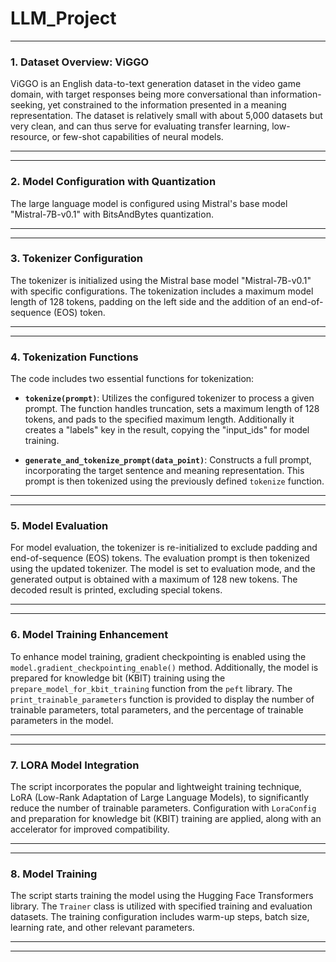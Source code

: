 # LLM_Project

---

### 1. Dataset Overview: ViGGO

ViGGO is an English data-to-text generation dataset in the video game domain, with target responses being more conversational than information-seeking, yet constrained to the information presented in a meaning representation. The dataset is relatively small with about 5,000 datasets but very clean, and can thus serve for evaluating transfer learning, low-resource, or few-shot capabilities of neural models.

---

---

### 2. Model Configuration with Quantization

The large language model is configured using Mistral's base model "Mistral-7B-v0.1" with BitsAndBytes quantization. 

---

---

### 3. Tokenizer Configuration

The tokenizer is initialized using the Mistral base model "Mistral-7B-v0.1" with specific configurations. The tokenization includes a maximum model length of 128 tokens, padding on the left side and the addition of an end-of-sequence (EOS) token. 

---

---

### 4. Tokenization Functions

The code includes two essential functions for tokenization:

- **`tokenize(prompt)`**: Utilizes the configured tokenizer to process a given prompt. The function handles truncation, sets a maximum length of 128 tokens, and pads to the specified maximum length. Additionally it creates a "labels" key in the result, copying the "input_ids" for model training.

- **`generate_and_tokenize_prompt(data_point)`**: Constructs a full prompt, incorporating the target sentence and meaning representation. This prompt is then tokenized using the previously defined `tokenize` function.

---

---

### 5. Model Evaluation

For model evaluation, the tokenizer is re-initialized to exclude padding and end-of-sequence (EOS) tokens. The evaluation prompt is then tokenized using the updated tokenizer. The model is set to evaluation mode, and the generated output is obtained with a maximum of 128 new tokens. The decoded result is printed, excluding special tokens.

---

---

### 6. Model Training Enhancement

To enhance model training, gradient checkpointing is enabled using the `model.gradient_checkpointing_enable()` method. Additionally, the model is prepared for knowledge bit (KBIT) training using the `prepare_model_for_kbit_training` function from the `peft` library. The `print_trainable_parameters` function is provided to display the number of trainable parameters, total parameters, and the percentage of trainable parameters in the model.

---

---

### 7. LORA Model Integration

The script incorporates the popular and lightweight training technique, LoRA (Low-Rank Adaptation of Large Language Models), to significantly reduce the number of trainable parameters. Configuration with `LoraConfig` and preparation for knowledge bit (KBIT) training are applied, along with an accelerator for improved compatibility.

---

---

### 8. Model Training

The script starts training the model using the Hugging Face Transformers library. The `Trainer` class is utilized with specified training and evaluation datasets. The training configuration includes warm-up steps, batch size, learning rate, and other relevant parameters. 

---

---

